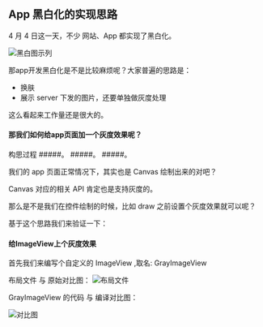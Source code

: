 ## **App 黑白化的实现思路**

4 月 4 日这一天，不少 网站、App 都实现了黑白化。

![黑白图示列](/Users/lm9/Desktop/黑白图.png)


那app开发黑白化是不是比较麻烦呢？大家普遍的思路是：

 - 换肤
 - 展示 server 下发的图片，还要单独做灰度处理

这么看起来工作量还是很大的。


#### **那我们如何给app页面加一个灰度效果呢？**

构思过程
#####。
#####。
#####。

我们的 app 页面正常情况下，其实也是 Canvas 绘制出来的对吧？

Canvas 对应的相关 API 肯定也是支持灰度的。

那么是不是我们在控件绘制的时候，比如 draw 之前设置个灰度效果就可以呢？

基于这个思路我们来验证一下：

#### **给ImageView上个灰度效果**

首先我们来编写个自定义的 ImageView ,取名: GrayImageView

布局文件 与 原始对比图：
![布局文件](/Users/lm9/Desktop/布局文件.png)

GrayImageView 的代码 与 编译对比图：

![对比图](/Users/lm9/Desktop/对比图.png)